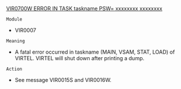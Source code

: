 [VIR0700W ERROR IN TASK taskname PSW= xxxxxxxx xxxxxxxx](https://virtel.readthedocs.io/en/latest/manuals/virtel/Virtel459MG/messages.html?highlight=VIR0700W#VIR0700W)

`Module`
- VIR0007

`Meaning`
- A fatal error occurred in taskname (MAIN, VSAM, STAT, LOAD) of VIRTEL. VIRTEL will shut down after printing a dump.

`Action`
- See message VIR0015S and VIR0016W.
